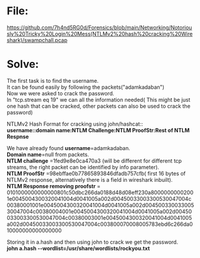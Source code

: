 # File: 
https://github.com/7h4nd5RG0d/Forensics/blob/main/Networking/Notoriously%20Tricky%20Login%20Mess(NTLMv2%20hash%20cracking%20Wireshark)/swampchall.pcap  
# Solve:  

The first task is to find the username.  
It can be found easily by following the packets("adamkadaban")  
Now we were asked to crack the password.  
In "tcp.stream eq 19" we can all the information needed( This might be just one hash that can be cracked, other packets can also be used to crack the password)  

NTLMv2 Hash Format for cracking using john/hashcat::  
**username::domain name:NTLM Challenge:NTLM ProofStr:Rest of NTLM Respnse**  


We have already found **username**=adamkadaban.  
**Domain name**=null from packets.  
**NTLM challenge** =1fed9e8e0ca470a3 (will be different for different tcp streams, the right packet can be identified by info parameter).  
**NTLM ProofStr** =98ebffae0b77865893846dfadb757cfb( first 16 bytes of NTLMv2 response, alternatively there is a field in wireshark inbuilt).  
**NTLM Response removing proofstr** = 0101000000000000801c50dbc266da0188d48d08eff230a80000000002001e0045004300320041004d0041005a002d00450033003300530047004c00380001001e0045004300320041004d0041005a002d00450033003300530047004c00380004001e0045004300320041004d0041005a002d00450033003300530047004c00380003001e0045004300320041004d0041005a002d00450033003300530047004c003800070008005783ebd6c266da010000000000000000  

Storing it in a.hash and then using john to crack we get the password.  
**john  a.hash --wordlist=/usr/share/wordlists/rockyou.txt**  
